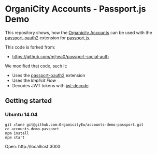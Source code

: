 # OrganiCity Accounts - Passport.js Demo

This repository shows, how the [Organicity Accounts](http://accounts.organicity.eu/) can be used with the [passport-oauth2](https://github.com/jaredhanson/passport-oauth2) extension for [passport.js](http://passportjs.org).

This code is forked from:

* https://github.com/mjhea0/passport-social-auth

We modified that code, such it:

* Uses the [passport-oauth2](https://github.com/jaredhanson/passport-oauth2) extension
* Uses the *Implicit Flow*
* Decodes JWT tokens with [jwt-decode](https://github.com/auth0/jwt-decode)

## Getting started

### Ubuntu 14.04

```
git clone git@github.com:OrganicityEu/accounts-demo-passport.git
cd accounts-demo-passport
npm install
npm start
```

Open: http://localhost:3000